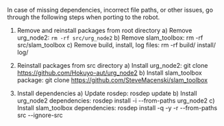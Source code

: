In case of missing dependencies, incorrect file paths, or other issues, go through the following steps when porting to the robot.

1. Remove and reinstall packages from root directory
   a) Remove urg_node2: ``` rm -rf src/urg_node2 ```
   b) Remove slam_toolbox: rm -rf src/slam_toolbox
   c) Remove build, install, log files: rm -rf build/ install/ log/

2. Reinstall packages from src directory
   a) Install urg_node2: git clone https://github.com/Hokuyo-aut/urg_node2
   b) Install slam_toolbox package: git clone https://github.com/SteveMacenski/slam_toolbox

3. Install dependencies
   a) Update rosdep: rosdep update
   b) Install urg_node2 dependencies: rosdep install -i --from-paths urg_node2
   c) Install slam_toolbox dependencies: rosdep install -q -y -r --from-paths src --ignore-src
